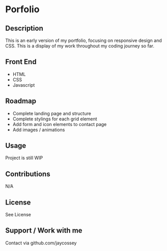 # Porfolio

## Description 

This is an early version of my portfolio, focusing on responsive design and CSS. This is a display of my work throughout my coding journey so far.

## Front End

- HTML
- CSS
- Javascript

## Roadmap

- Complete landing page and structure
- Complete stylings for each grid element
- Add form and icon elements to contact page
- Add images / animations

## Usage

Project is still WIP

## Contributions 

N/A

## License

See License

## Support / Work with me

Contact via github.com/jaycossey